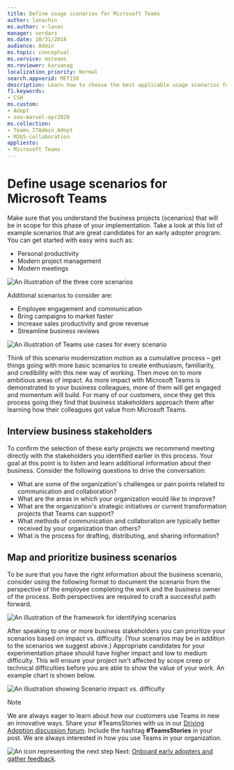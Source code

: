 ```yaml
---
title: Define usage scenarios for Microsoft Teams
author: lanachin
ms.author: v-lanac
manager: serdars
ms.date: 10/31/2018
audience: Admin
ms.topic: conceptual
ms.service: msteams
ms.reviewer: karuanag
localization_priority: Normal
search.appverid: MET150
description: Learn how to choose the best applicable usage scenarios for the experiment phase of your Teams adoption.
f1.keywords:
- CSH
ms.custom:
- Adopt
- seo-marvel-apr2020
ms.collection: 
- Teams_ITAdmin_Adopt
- M365-collaboration
appliesto: 
- Microsoft Teams
---
```


# Define usage scenarios for Microsoft Teams

Make sure that you understand the business projects (scenarios) that will be in scope for this phase of your implementation. Take a look at this list of example scenarios that are great candidates for an early adopter program. You can get started with easy wins such as:

- Personal productivity
- Modern project management
- Modern meetings

![An illustration of the three core scenarios](media/teams-adoption-modernizing-core-scenarios.png)

Additional scenarios to consider are:

- Employee engagement and communication
- Bring campaigns to market faster
- Increase sales productivity and grow revenue
- Streamline business reviews

![An illustration of Teams use cases for every scenario](media/teams-adoption-use-cases.png)

Think of this scenario modernization motion as a cumulative process – get things going with more basic scenarios to create enthusiasm, familiarity, and credibility with this new way of working. Then move on to more ambitious areas of impact. As more impact with Microsoft Teams is demonstrated to your business colleagues, more of them will get engaged and momentum will build. For many of our customers, once they get this process going they find that business stakeholders approach them after learning how their colleagues got value from Microsoft Teams.

## Interview business stakeholders

To confirm the selection of these early projects we recommend meeting directly with the stakeholders you identified earlier in this process. Your goal at this point is to listen and learn additional information about their business. Consider the following questions to drive the conversation:

- What are some of the organization's challenges or pain points related to communication and collaboration?
- What are the areas in which your organization would like to improve?
- What are the organization's strategic initiatives or current transformation projects that Teams can support?
- What methods of communication and collaboration are typically better received by your organization than others?
- What is the process for drafting, distributing, and sharing information?

## Map and prioritize business scenarios

To be sure that you have the right information about the business scenario, consider using the following format to document the scenario from the perspective of the employee completing the work and the business owner of the process. Both perspectives are required to craft a successful path forward.

![An illustration of the framework for identifying scenarios](media/teams-adoption-identify-scenarios.png)

After speaking to one or more business stakeholders you can prioritize your scenarios based on impact vs. difficulty. (Your scenarios may be in addition to the scenarios we suggest above.) Appropriate candidates for your experimentation phase should have higher impact and low to medium difficulty. This will ensure your project isn't affected by scope creep or technical difficulties before you are able to show the value of your work. An example chart is shown below.

![An illustration showing Scenario impact vs. difficulty](media/teams-adoption-impact-difficulty.png)

> [!Note]
> We are always eager to learn about how our customers use Teams in new an innovative ways. Share your #TeamsStories with us in our [Driving Adoption discussion forum](https://techcommunity.microsoft.com/t5/driving-adoption/ct-p/DrivingAdoption). Include the hashtag **#TeamsStories** in your post. We are always interested in how you use Teams in your organization.

![An icon representing the next step](media/teams-adoption-next-icon.png) Next: [Onboard early adopters and gather feedback](teams-adoption-onboard-early-adopters.md).
